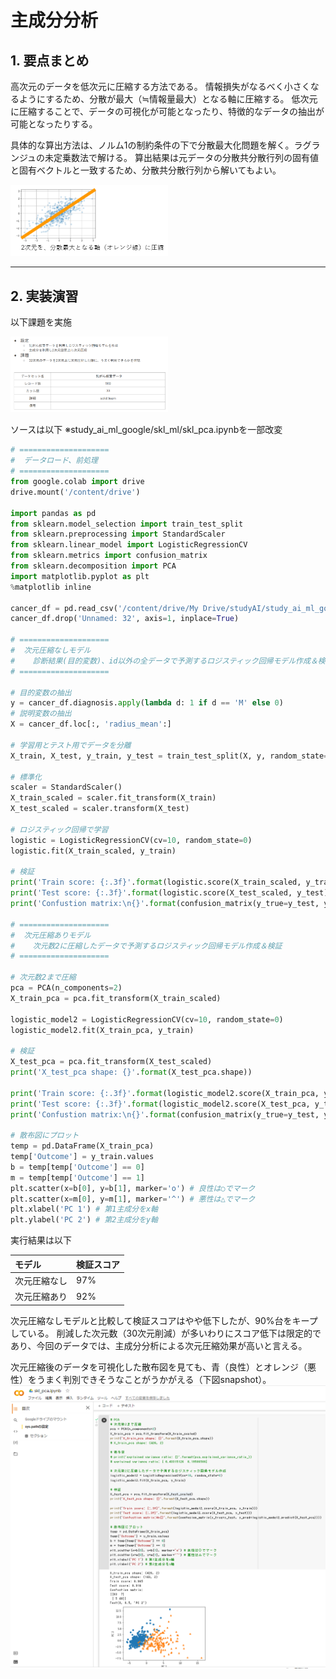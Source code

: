 # 主成分分析

## 1. 要点まとめ

高次元のデータを低次元に圧縮する方法である。
情報損失がなるべく小さくなるようにするため、分散が最大（≒情報量最大）となる軸に圧縮する。
低次元に圧縮することで、データの可視化が可能となったり、特徴的なデータの抽出が可能となったりする。

具体的な算出方法は、ノルム1の制約条件の下で分散最大化問題を解く。ラグランジュの未定乗数法で解ける。
算出結果は元データの分散共分散行列の固有値と固有ベクトルと一致するため、分散共分散行列から解いてもよい。

<img src="pca_report_fig_abst.png" width="50%" />

-----
## 2. 実装演習

以下課題を実施

<img src="pca_report_fig_kadai.png" width="50%" />

ソースは以下
※study_ai_ml_google/skl_ml/skl_pca.ipynbを一部改変


``` python
# ====================
#  データロード、前処理
# ====================
from google.colab import drive
drive.mount('/content/drive')

import pandas as pd
from sklearn.model_selection import train_test_split
from sklearn.preprocessing import StandardScaler
from sklearn.linear_model import LogisticRegressionCV
from sklearn.metrics import confusion_matrix
from sklearn.decomposition import PCA
import matplotlib.pyplot as plt
%matplotlib inline

cancer_df = pd.read_csv('/content/drive/My Drive/studyAI/study_ai_ml_google/data/cancer.csv')
cancer_df.drop('Unnamed: 32', axis=1, inplace=True)

# ====================
#  次元圧縮なしモデル
#    診断結果(目的変数)、id以外の全データで予測するロジスティック回帰モデル作成＆検証
# ====================

# 目的変数の抽出
y = cancer_df.diagnosis.apply(lambda d: 1 if d == 'M' else 0)
# 説明変数の抽出
X = cancer_df.loc[:, 'radius_mean':]

# 学習用とテスト用でデータを分離
X_train, X_test, y_train, y_test = train_test_split(X, y, random_state=0)

# 標準化
scaler = StandardScaler()
X_train_scaled = scaler.fit_transform(X_train)
X_test_scaled = scaler.transform(X_test)

# ロジスティック回帰で学習
logistic = LogisticRegressionCV(cv=10, random_state=0)
logistic.fit(X_train_scaled, y_train)

# 検証
print('Train score: {:.3f}'.format(logistic.score(X_train_scaled, y_train)))
print('Test score: {:.3f}'.format(logistic.score(X_test_scaled, y_test)))
print('Confustion matrix:\n{}'.format(confusion_matrix(y_true=y_test, y_pred=logistic.predict(X_test_scaled))))

# ====================
#  次元圧縮ありモデル
#    次元数2に圧縮したデータで予測するロジスティック回帰モデル作成＆検証
# ====================

# 次元数2まで圧縮
pca = PCA(n_components=2)
X_train_pca = pca.fit_transform(X_train_scaled)

logistic_model2 = LogisticRegressionCV(cv=10, random_state=0)
logistic_model2.fit(X_train_pca, y_train)

# 検証
X_test_pca = pca.fit_transform(X_test_scaled)
print('X_test_pca shape: {}'.format(X_test_pca.shape))

print('Train score: {:.3f}'.format(logistic_model2.score(X_train_pca, y_train)))
print('Test score: {:.3f}'.format(logistic_model2.score(X_test_pca, y_test)))
print('Confustion matrix:\n{}'.format(confusion_matrix(y_true=y_test, y_pred=logistic_model2.predict(X_test_pca))))

# 散布図にプロット
temp = pd.DataFrame(X_train_pca)
temp['Outcome'] = y_train.values
b = temp[temp['Outcome'] == 0]
m = temp[temp['Outcome'] == 1]
plt.scatter(x=b[0], y=b[1], marker='o') # 良性は○でマーク
plt.scatter(x=m[0], y=m[1], marker='^') # 悪性は△でマーク
plt.xlabel('PC 1') # 第1主成分をx軸
plt.ylabel('PC 2') # 第2主成分をy軸

```

実行結果は以下

| モデル | 検証スコア |
|:-----------|:------------|
| 次元圧縮なし | 97% |
| 次元圧縮あり | 92% |

次元圧縮なしモデルと比較して検証スコアはやや低下したが、90%台をキープしている。
削減した次元数（30次元削減）が多いわりにスコア低下は限定的であり、今回のデータでは、主成分分析による次元圧縮効果が高いと言える。

次元圧縮後のデータを可視化した散布図を見ても、青（良性）とオレンジ（悪性）をうまく判別できそうなことがうかがえる（下図snapshot）。
<img src="pca_report_fig_kadai_result.png" width="100%" />

